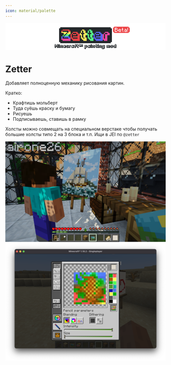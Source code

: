 ```yaml
---
icon: material/palette
---
```


![img.png](../../../assets/img/mods/zetter/img.png)

# Zetter

Добавляет полноценную механику рисования картин.

Кратко:

- Крафтишь мольберт
- Туда суёшь краску и бумагу
- Рисуешь
- Подписываешь, ставишь в рамку

Холсты можно совмещать на специальном верстаке чтобы получать большие холсты типо 2 на 3 блока и т.п. Ищи в JEI по `@zetter`

![img_1.png](../../../assets/img/mods/zetter/img_1.png)
![img_2.png](../../../assets/img/mods/zetter/img_2.png)